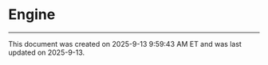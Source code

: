 # Engine

---

This document was created on 2025-9-13 9:59:43 AM ET and was last updated on 2025-9-13.